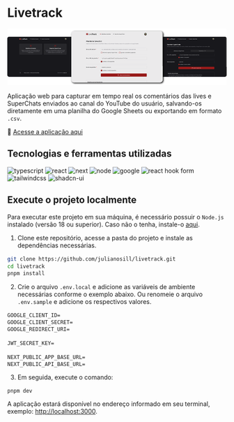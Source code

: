 # Livetrack

![Imagem com três telas da aplicação](.github/readme/livetrack-readme.png)

Aplicação web para capturar em tempo real os comentários das lives e SuperChats enviados ao canal do YouTube do usuário, salvando-os diretamente em uma planilha do Google Sheets ou exportando em formato `.csv`.

🔗 [Acesse a aplicação aqui](https://livetrack.julianosill.com.br)

## Tecnologias e ferramentas utilizadas

![typescript](https://img.shields.io/badge/typescript-292b36?style=for-the-badge&logo=typescript)
![react](https://img.shields.io/badge/react-292b36?style=for-the-badge&logo=react)
![next](https://img.shields.io/badge/next.js-292b36?style=for-the-badge&logo=next.js)
![node](https://img.shields.io/badge/node.js-292b36?style=for-the-badge&logo=node.js)
![google](https://img.shields.io/badge/google-292b36?style=for-the-badge&logo=google)
![react hook form](https://img.shields.io/badge/react--hook--form-292b36?style=for-the-badge&logo=reacthookform)
![tailwindcss](https://img.shields.io/badge/tailwindcss-292b36?style=for-the-badge&logo=tailwindcss)
![shadcn-ui](https://img.shields.io/badge/shadcn--ui-292b36?style=for-the-badge&logo=shadcnui)

## Execute o projeto localmente

Para executar este projeto em sua máquina, é necessário possuir o `Node.js` instalado (versão 18 ou superior). Caso não o tenha, instale-o [aqui](https://nodejs.org).

1. Clone este repositório, acesse a pasta do projeto e instale as dependências necessárias.

```bash
git clone https://github.com/julianosill/livetrack.git
cd livetrack
pnpm install
```

2. Crie o arquivo `.env.local` e adicione as variáveis de ambiente necessárias conforme o exemplo abaixo. Ou renomeie o arquivo `.env.sample` e adicione os respectivos valores.

```
GOOGLE_CLIENT_ID=
GOOGLE_CLIENT_SECRET=
GOOGLE_REDIRECT_URI=

JWT_SECRET_KEY=

NEXT_PUBLIC_APP_BASE_URL=
NEXT_PUBLIC_API_BASE_URL=
```

3. Em seguida, execute o comando:

```bach
pnpm dev
```

A aplicação estará disponível no endereço informado em seu terminal, exemplo: [http://localhost:3000](http://localhost:3000).